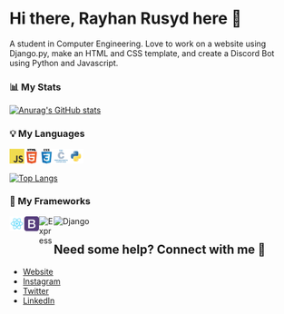 # Hi there, Rayhan Rusyd here 👋
A student in Computer Engineering. Love to work on a website using Django.py, make an HTML and CSS template, and create a Discord Bot using Python and Javascript. 

### 📊 My Stats
[![Anurag's GitHub stats](https://github-readme-stats.vercel.app/api?username=ryuu12)](https://github.com/anuraghazra/github-readme-stats)

### 💡 My Languages
<img align="left" alt="JavaScript" width="26px" src="https://raw.githubusercontent.com/github/explore/80688e429a7d4ef2fca1e82350fe8e3517d3494d/topics/javascript/javascript.png" />
<img align="left" alt="HTML5" width="26px" src="https://raw.githubusercontent.com/github/explore/80688e429a7d4ef2fca1e82350fe8e3517d3494d/topics/html/html.png" />
<img align="left" alt="CSS3" width="26px" src="https://raw.githubusercontent.com/github/explore/80688e429a7d4ef2fca1e82350fe8e3517d3494d/topics/css/css.png" />
<img align="left" alt="C" width="26px" src="https://raw.githubusercontent.com/github/explore/master/topics/c/c.png" />
<img  alt="C" width="26px" src="https://raw.githubusercontent.com/github/explore/master/topics/python/python.png" />


[![Top Langs](https://github-readme-stats.vercel.app/api/top-langs/?username=ryuu12&langs_count=8)](https://github.com/anuraghazra/github-readme-stats)

### 🧰 My Frameworks
<img align="left" alt="React" width="26px" src="https://raw.githubusercontent.com/github/explore/80688e429a7d4ef2fca1e82350fe8e3517d3494d/topics/react/react.png" />
<img align="left" alt="Bootstrap" width="26px" src="https://raw.githubusercontent.com/github/explore/main/topics/bootstrap/bootstrap.png" />
<img align="left" alt="Express" width="26px" src="https://media.discordapp.net/attachments/616638914530246656/884017264951689296/expressjds.png?width=480&height=480" />
<img alt="Django" width="26px" src="https://brandslogos.com/wp-content/uploads/images/large/django-logo.png" />


## Need some help? Connect with me 💬
- [Website](https://www.ryuu12.com/)
- [Instagram](https://www.instagram.com/rayhanrusyd/)
- [Twitter](https://twitter.com/rayhanrusyd)
- [LinkedIn](https://www.linkedin.com/in/rayhanrusyd/)

<!--
**ryuu12/ryuu12** is a ✨ _special_ ✨ repository because its `README.md` (this file) appears on your GitHub profile.


Here are some ideas to get you started:

- 🔭 I’m currently working on ...
- 🌱 I’m currently learning ...
- 👯 I’m looking to collaborate on ...
- 🤔 I’m looking for help with ...
- 💬 Ask me about ...
- 📫 How to reach me: ...
- 😄 Pronouns: ...
- ⚡ Fun fact: ...
-->
